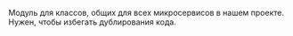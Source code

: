 Модуль для классов, общих для всех микросервисов в нашем проекте. Нужен, чтобы избегать дублирования кода.